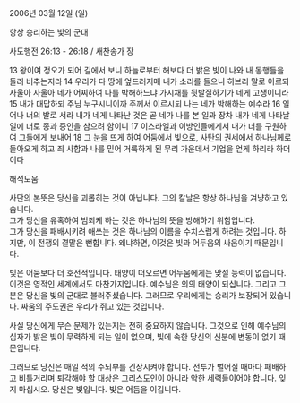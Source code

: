 2006년 03월 12일 (일)

항상 승리하는 빛의 군대



사도행전 26:13 - 26:18 / 새찬송가  장


13 왕이여 정오가 되어 길에서 보니 하늘로부터 해보다 더 밝은 빛이 나와 내 동행들을 둘러 비추는지라 14 우리가 다 땅에 엎드러지매 내가 소리를 들으니 히브리 말로 이르되 사울아 사울아 네가 어찌하여 나를 박해하느냐 가시채를 뒷발질하기가 네게 고생이니라 15 내가 대답하되 주님 누구시니이까 주께서 이르시되 나는 네가 박해하는 예수라 16 일어나 너의 발로 서라 내가 네게 나타난 것은 곧 네가 나를 본 일과 장차 내가 네게 나타날 일에 너로 종과 증인을 삼으려 함이니 17 이스라엘과 이방인들에게서 내가 너를 구원하여 그들에게 보내어 18 그 눈을 뜨게 하여 어둠에서 빛으로, 사탄의 권세에서 하나님께로 돌아오게 하고 죄 사함과 나를 믿어 거룩하게 된 무리 가운데서 기업을 얻게 하리라 하더이다

해석도움





사단의 본뜻은 당신을 괴롭히는 것이 아닙니다. 
그의 칼날은 항상 하나님을 겨냥하고 있습니다.  
그가 당신을 유혹하여 범죄케 하는 것은 하나님의 뜻을 방해하기 위함입니다.   
그가 당신을 패배시키려 애쓰는 것은 하나님의 이름을 수치스럽게 하려는 것입니다. 
하지만, 이 전쟁의 결말은 뻔합니다. 
왜냐하면, 이것은 빛과 어두움의 싸움이기 때문입니다. 

빛은 어둠보다 더 호전적입니다. 
태양이 떠오르면 어두움에게는 맞설 능력이 없습니다.  
이것은 영적인 세계에서도 마찬가지입니다. 
예수님은 의의 태양이 되십니다. 그리고 그분은 당신을 빛의 군대로 불러주셨습니다. 
그러므로 우리에게는 승리가 보장되어 있습니다. 
싸움의 주도권은 우리가 쥐고 있는 것입니다. 

사실 당신에게 무슨 문제가 있는지는 전혀 중요하지 않습니다. 
그것으로 인해 예수님의 십자가 밝은 빛이 무력하게 되는 일이 없으며, 
빛에 속한 당신의 신분에 변동이 없기 때문입니다. 

그러므로 당신은 매일 적의 수뇌부를 긴장시켜야 합니다. 
전투가 벌어질 때마다 패배하고 비틀거리며 퇴각해야 할 대상은 
그리스도인이 아니라 악한 세력들이어야 합니다. 
잊지 마십시오. 
당신은 빛입니다. 빛은 어둠을 이깁니다.